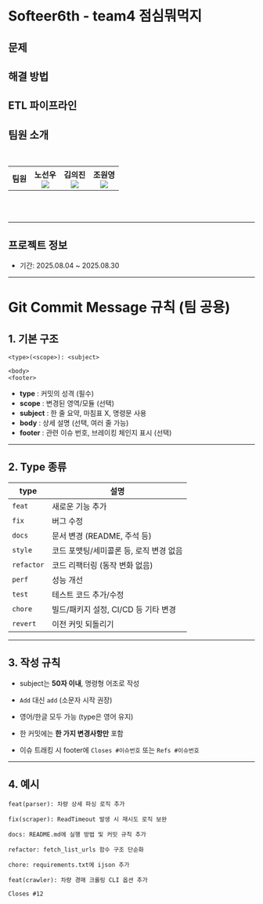 # Softeer6th - team4 점심뭐먹지 

## 문제


## 해결 방법  


## ETL 파이프라인


## 팀원 소개

<br/>

<div align="center">
<table>
<th>팀원</th>
    <th> 노선우 <a href="https://github.com/SsunyR"><br/><img src="https://img.shields.io/badge/Github-181717?style=flat-square&logo=Github&logoColor=white"/><a></th>
	  <th> 김의진 <a href="https://github.com/uijinee"><br/><img src="https://img.shields.io/badge/Github-181717?style=flat-square&logo=Github&logoColor=white"/></a></th>
    <th> 조원영 <a href="https://github.com/ThinkKat"><br/><img src="https://img.shields.io/badge/Github-181717?style=flat-square&logo=Github&logoColor=white"/></a></th>
  </table>
</div>
<br />
<br />


---

## 프로젝트 정보

- 기간: 2025.08.04 ~ 2025.08.30  


---
# Git Commit Message 규칙 (팀 공용)

## 1. 기본 구조

```
<type>(<scope>): <subject>

<body>
<footer>
```

* **type** : 커밋의 성격 (필수)
* **scope** : 변경된 영역/모듈 (선택)
* **subject** : 한 줄 요약, 마침표 X, 명령문 사용
* **body** : 상세 설명 (선택, 여러 줄 가능)
* **footer** : 관련 이슈 번호, 브레이킹 체인지 표시 (선택)

---

## 2. Type 종류

| type       | 설명                       |
| ---------- | ------------------------ |
| `feat`     | 새로운 기능 추가                |
| `fix`      | 버그 수정                    |
| `docs`     | 문서 변경 (README, 주석 등)     |
| `style`    | 코드 포맷팅/세미콜론 등, 로직 변경 없음  |
| `refactor` | 코드 리팩터링 (동작 변화 없음)       |
| `perf`     | 성능 개선                    |
| `test`     | 테스트 코드 추가/수정             |
| `chore`    | 빌드/패키지 설정, CI/CD 등 기타 변경 |
| `revert`   | 이전 커밋 되돌리기               |

---

## 3. 작성 규칙

* subject는 **50자 이내**, 명령형 어조로 작성

* `Add` 대신 `add` (소문자 시작 권장)
  
* 영어/한글 모두 가능 (type은 영어 유지)
  
* 한 커밋에는 **한 가지 변경사항만** 포함
  
* 이슈 트래킹 시 footer에 `Closes #이슈번호` 또는 `Refs #이슈번호`

---

## 4. 예시

```
feat(parser): 차량 상세 파싱 로직 추가

fix(scraper): ReadTimeout 발생 시 재시도 로직 보완

docs: README.md에 실행 방법 및 커밋 규칙 추가

refactor: fetch_list_urls 함수 구조 단순화

chore: requirements.txt에 ijson 추가

feat(crawler): 차량 경매 크롤링 CLI 옵션 추가

Closes #12
```
